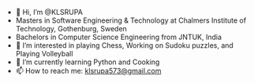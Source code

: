 - 👋 Hi, I’m @KLSRUPA
- Masters in Software Engineering & Technology at Chalmers Institute of Technology, Gothenburg, Sweden
- Bachelors in Computer Science Engineering from JNTUK, India
- 👀 I’m interested in playing Chess, Working on Sudoku puzzles, and Playing Volleyball
- 🌱 I’m currently learning Python and Cooking
- 📫 How to reach me: klsrupa573@gmail.com

<!---
KLSRUPA/KLSRUPA is a ✨ special ✨ repository because its `README.md` (this file) appears on your GitHub profile.
You can click the Preview link to take a look at your changes.
--->
